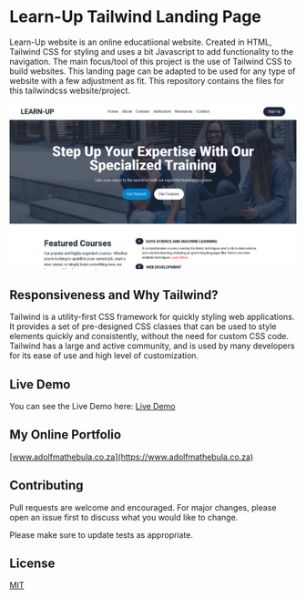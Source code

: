 # Learn-Up Tailwind Landing Page

Learn-Up website is an online educatiional website. Created in HTML, Tailwind CSS for styling and uses a bit Javascript to add functionality to the navigation. The main focus/tool of this project is the use of Tailwind CSS to build websites. This landing page can be adapted to be used for any type of website with a few adjustment as fit. This repository contains the files for this tailwindcss website/project.

![Screenshot](https://github.com/adolfmathebula/Learn-Up-Tailwind-Landing-Page/blob/main/images/learnupscreenshot.png)

## Responsiveness and Why Tailwind?

Tailwind is a utility-first CSS framework for quickly styling web applications. It provides a set of pre-designed CSS classes that can be used to style elements quickly and consistently, without the need for custom CSS code. Tailwind has a large and active community, and is used by many developers for its ease of use and high level of customization.

## Live Demo

You can see the Live Demo here: [Live Demo](https://learn-up-online.netlify.app/)

## My Online Portfolio

[www.adolfmathebula.co.za](https://www.adolfmathebula.co.za)

## Contributing

Pull requests are welcome and encouraged. For major changes, please open an issue first
to discuss what you would like to change.

Please make sure to update tests as appropriate.

## License

[MIT](https://choosealicense.com/licenses/mit/)

